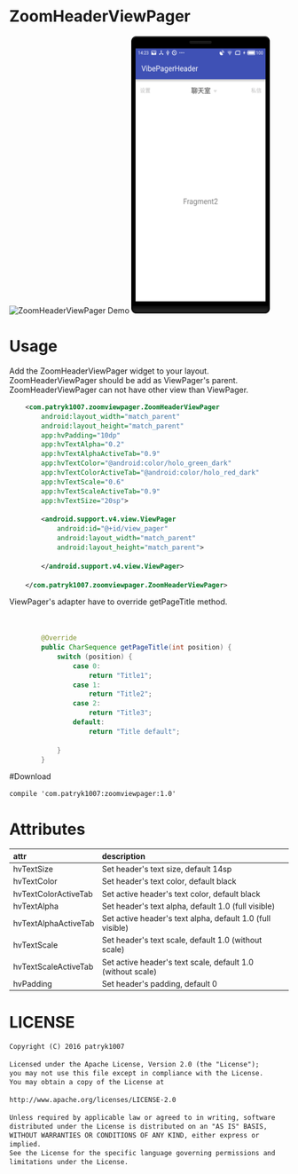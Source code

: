 # ZoomHeaderViewPager

![ZoomHeaderViewPager Demo][demo_gif]
<img src="https://github.com/jiaowenzheng/ZoomHeaderViewPager/raw/master/screen/demo2.png" width="250" height="500"/>

# Usage

Add the ZoomHeaderViewPager widget to your layout. 
ZoomHeaderViewPager should be add as ViewPager's parent. ZoomHeaderViewPager can not have other view than ViewPager.

```xml
    <com.patryk1007.zoomviewpager.ZoomHeaderViewPager
        android:layout_width="match_parent"
        android:layout_height="match_parent"
        app:hvPadding="10dp"
        app:hvTextAlpha="0.2"
        app:hvTextAlphaActiveTab="0.9"
        app:hvTextColor="@android:color/holo_green_dark"
        app:hvTextColorActiveTab="@android:color/holo_red_dark"
        app:hvTextScale="0.6"
        app:hvTextScaleActiveTab="0.9"
        app:hvTextSize="20sp">

        <android.support.v4.view.ViewPager
            android:id="@+id/view_pager"
            android:layout_width="match_parent"
            android:layout_height="match_parent">

        </android.support.v4.view.ViewPager>

    </com.patryk1007.zoomviewpager.ZoomHeaderViewPager>

```

ViewPager's adapter have to override getPageTitle method.

```java


        @Override
        public CharSequence getPageTitle(int position) {
            switch (position) {
                case 0:
                    return "Title1";
                case 1:
                    return "Title2";
                case 2:
                    return "Title3";
                default:
                    return "Title default";

            }
        }

```

#Download


    compile 'com.patryk1007:zoomviewpager:1.0'

# Attributes


| attr | description |
|:---|:---|
| hvTextSize | Set header's text size, default 14sp |
| hvTextColor | Set header's text color, default black |
| hvTextColorActiveTab | Set active header's text color, default black |
| hvTextAlpha | Set header's text alpha, default 1.0 (full visible) |
| hvTextAlphaActiveTab | Set active header's text alpha, default 1.0 (full visible) |
| hvTextScale | Set header's text scale, default 1.0 (without scale)  |
| hvTextScaleActiveTab |  Set active header's text scale, default 1.0 (without scale)  |
| hvPadding | Set header's padding, default 0 |

# LICENSE

```
Copyright (C) 2016 patryk1007

Licensed under the Apache License, Version 2.0 (the "License");
you may not use this file except in compliance with the License.
You may obtain a copy of the License at

http://www.apache.org/licenses/LICENSE-2.0

Unless required by applicable law or agreed to in writing, software
distributed under the License is distributed on an "AS IS" BASIS,
WITHOUT WARRANTIES OR CONDITIONS OF ANY KIND, either express or implied.
See the License for the specific language governing permissions and
limitations under the License.
```

[demo_gif]: https://bytebucket.org/moodup/headerviewpager/raw/731ab624167cf459dc8634719de728e0396bcf14/screen/demo1.gif?token=ad81426659b7884ea43e60a7f5d3db0eab359346
